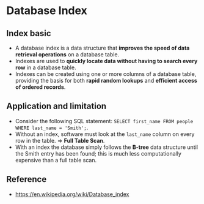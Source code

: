 # Database Index

## Index basic
- A database index is a data structure that <b>improves the speed of data retrieval operations</b> on a database table. 
- Indexes are used to <b>quickly locate data without having to search every row</b> in a database table. 
- Indexes can be created using one or more columns of a database table, 
providing the basis for both <b>rapid random lookups</b> and <b>efficient access of ordered records</b>.


## Application and limitation
- Consider the following SQL statement: ```SELECT first_name FROM people WHERE last_name = 'Smith';```. 
- Without an index, software must look at the ```last_name``` column on every row in the table. => <b>Full Table Scan</b>. 
- With an index the database simply follows the <b>B-tree</b> data structure until the Smith entry has been found; 
this is much less computationally expensive than a full table scan.

## Reference
- https://en.wikipedia.org/wiki/Database_index
